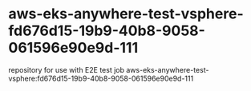 # aws-eks-anywhere-test-vsphere-fd676d15-19b9-40b8-9058-061596e90e9d-111
repository for use with E2E test job aws-eks-anywhere-test-vsphere:fd676d15-19b9-40b8-9058-061596e90e9d-111
